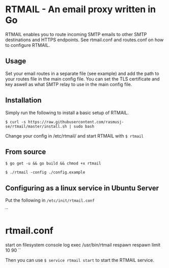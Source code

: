 # RTMAIL - An email proxy written in Go

RTMAIL enables you to route incoming SMTP emails to other SMTP destinations and HTTPS endpoints.
See rtmail.conf and routes.conf on how to configure RTMAIL.

## Usage

Set your email routes in a separate file (see example) and add the path to your routes file in the main config file.
You can set the TLS certificate and key aswell as what SMTP relay to use in the main config file. 

## Installation

Simply run the following to install a basic setup of RTMAIL.

`$ curl -s https://raw.githubusercontent.com/rasmusj-se/rtmail/master/install.sh | sudo bash`

Change your config in /etc/rtmail/ and start RTMAIL with `$ rtmail`

## From source

`$ go get -u && go build && chmod +x rtmail`

`$ ./rtmail -config ./config.example`

## Configuring as a linux service in Ubuntu Server

Put the following in `/etc/init/rtmail.conf`

``
# rtmail.conf
start on filesystem
console log
exec /usr/bin/rtmail
respawn
respawn limit 10 90
``

Then you can use `$ service rtmail start` to start the RTMAIL service.